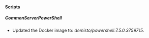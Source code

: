 
#### Scripts

##### CommonServerPowerShell

- Updated the Docker image to: *demisto/powershell:7.5.0.3759715*.

